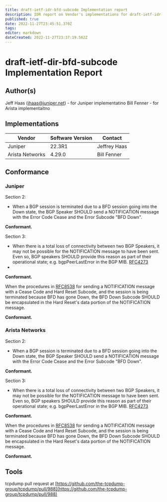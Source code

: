 ```yaml
---
title: draft-ietf-idr-bfd-subcode Implementation report 
description: IDR report on Vendor's implementations for draft-ietf-idr-bfd-subcode 
published: true
date: 2022-11-27T23:45:51.370Z
tags: 
editor: markdown
dateCreated: 2022-11-27T23:37:19.562Z
---
```


# draft-ietf-dir-bfd-subcode Implementation Report

## Author(s)
Jeff Haas (jhaas@juniper.net) - for Juniper implementatino 
Bill Fenner - for Arista implementaitno 

## Implementations 


| Vendor     | Software Version | Contact | 
|---|---|---|
| Juniper    |	22.3R1	| Jeffrey Haas |
| Arista Networks |	4.29.0 |	Bill Fenner |


## Conformance

### Juniper
Section 2:

- When a BGP session is terminated due to a BFD session going into the Down state, the BGP Speaker SHOULD send a NOTIFICATION message with the Error Code Cease and the Error Subcode "BFD Down".

**Conformant.**

Section 3:

- When there is a total loss of connectivity between two BGP Speakers, it may not be possible for the NOTIFICATION message to have been sent. Even so, BGP speakers SHOULD provide this reason as part of their operational state; e.g. bgpPeerLastError in the BGP MIB. [RFC4273](https://datatracker.ietf.org/doc/rfc4273/)
- 
**Conformant.**

When the procedures in [RFC8538](https://datatracker.ietf.org/doc/rfc8438) for sending a NOTIFICATION message with a Cease Code and Hard Reset Subcode, and the session is being terminated because BFD has gone Down, the BFD Down Subcode SHOULD be encapsulated in the Hard Reset's data portion of the NOTIFICATION message.

**Conformant.**

### Arista Networks

Section 2:

-  When a BGP session is terminated due to a BFD session going into the Down state, the BGP Speaker SHOULD send a NOTIFICATION message with the Error Code Cease and the Error Subcode "BFD Down".

**Conformant.**

Section 3:

- When there is a total loss of connectivity between two BGP Speakers, it may not be possible for the NOTIFICATION message to have been sent. Even so, BGP speakers SHOULD provide this reason as part of their operational state; e.g. bgpPeerLastError in the BGP MIB. [RFC4273](https://datatracker.ietf.org/doc/rfc4273/)

**Conformant.**

When the procedures in [RFC8538](https://datatracker.ietf.org/doc/rfc8438) for sending a NOTIFICATION message with a Cease Code and Hard Reset Subcode, and the session is being terminated because BFD has gone Down, the BFD Down Subcode SHOULD be encapsulated in the Hard Reset's data portion of the NOTIFICATION message.

**Conformant.**

## Tools 
tcpdump pull request at [https://github.com/the-tcpdump-group/tcpdump/pull/988](https://github.com/the-tcpdump-group/tcpdump/pull/988)


